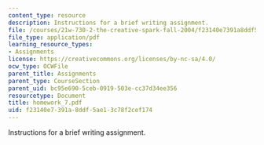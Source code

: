 ```yaml
---
content_type: resource
description: Instructions for a brief writing assignment.
file: /courses/21w-730-2-the-creative-spark-fall-2004/f23140e7391a8ddf5ae13c78f2cef174_homework_7.pdf
file_type: application/pdf
learning_resource_types:
- Assignments
license: https://creativecommons.org/licenses/by-nc-sa/4.0/
ocw_type: OCWFile
parent_title: Assignments
parent_type: CourseSection
parent_uid: bc95e690-5ceb-0919-503e-cc37d34ee356
resourcetype: Document
title: homework_7.pdf
uid: f23140e7-391a-8ddf-5ae1-3c78f2cef174
---
```

Instructions for a brief writing assignment.